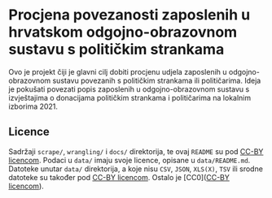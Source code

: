 # Procjena povezanosti zaposlenih u hrvatskom odgojno-obrazovnom sustavu s političkim strankama

Ovo je projekt čiji je glavni cilj dobiti procjenu udjela zaposlenih u
odgojno-obrazovnom sustavu povezanih s političkim strankama ili političarima.
Ideja je pokušati povezati popis zaposlenih u odgojno-obrazovnom sustavu s
izvještajima o donacijama političkim strankama i političarima na lokalnim
izborima 2021.

## Licence

Sadržaji `scrape/`, `wrangling/` i `docs/` direktorija, te ovaj `README` su pod
[CC-BY licencom](https://creativecommons.org/licenses/by/4.0/legalcode).
Podaci u `data/` imaju svoje licence, opisane u `data/README.md`. Datoteke unutar
`data/` direktorija, a koje nisu `CSV`, `JSON`, `XLS(X)`, `TSV` ili srodne
datoteke su također pod 
[CC-BY licencom](https://creativecommons.org/licenses/by/4.0/legalcode).
Ostalo je
[CC0]([CC-BY licencom](https://creativecommons.org/licenses/by/4.0/legalcode)).
